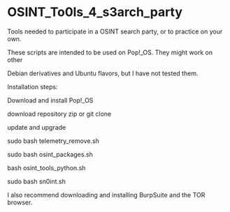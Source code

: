 # OSINT_To0ls_4_s3arch_party

Tools needed to participate in a OSINT search party, or to practice on your own.

These scripts are intended to be used on Pop!_OS. They might work on other

Debian derivatives and Ubuntu flavors, but I have not tested them.


Installation steps:


Download and install Pop!_OS

download repository zip or git clone

update and upgrade

sudo bash telemetry_remove.sh

sudo bash osint_packages.sh

bash osint_tools_python.sh

sudo bash sn0int.sh


I also recommend downloading and installing BurpSuite and the TOR browser.
